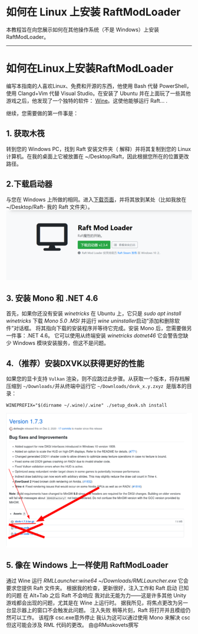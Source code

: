 # 如何在 Linux 上安装 RaftModLoader 
本教程旨在向您展示如何在其他操作系统（不是 Windows）上安装 RaftModLoader。 

---
# 如何在Linux上安装RaftModLoader 
编写本指南的人喜欢Linux、免费和开源的东西，他使用 Bash 代替 PowerShell，使用 Clangd+Vim 代替 Visual Studio。在安装了 Ubuntu 并在上面玩了一些其他游戏之后，他发现了一个独特的软件： [Wine](https://winehq.org/)。这使他能够运行 Raft... .

继续，您需要做的第一件事是： 
## 1. 获取木筏 
转到您的 Windows PC，找到 Raft 安装文件夹（ 
解释）并将其复制到您的 Linux 计算机。在我的桌面上它被放置在 ~/Desktop/Raft，因此根据您所在的位置更改路径。 
## 2.下载启动器 
与您在 Windows 上所做的相同。进入[下载页面](https://raftmodder.mcxiaodong.top/download)，并将其放到某处（比如我放在 ~/Desktop/Raft- 我的 Raft 文件夹）。
![节点](./download.png) 
## 3. 安装 Mono 和 .NET 4.6 
首先，如果你还没有安装 *winetricks*  在 Ubuntu 上，它只是 *sudo apt install winetricks* 下载 *Mono 5.0 .MSI* 并运行 *wine uninstaller*启动“添加和删除软件”对话框。  将其指向下载的安装程序并等待它完成。安装 Mono 后，您需要做另一件事：.NET 4.6。  它可以使用从终端安装 *winetricks dotnet46* 它会警告您缺少 Windows 模块安装服务，但这不是问题。 
## 4.（推荐）安装DXVK以获得更好的性能 
如果您的显卡支持 <code>Vulkan</code> 渲染，则不应跳过此步骤。从获取一个版本，将存档解压缩到 <code>\~/Downloads/</code>并从终端中运行它 <code>\~/Downloads/dxvk_x.y.zxyz </code>是版本的目录： 

    WINEPREFIX="$(dirname ~/.wine)/.wine" ./setup_dxvk.sh install

![节点](./dxvk.png) 
## 5. 像在 Windows 上一样使用 RaftModLoader 
通过 Wine 运行 *RMLLauncher:wine64 ~/Downloads/RMLLauncher.exe* 它会要求您提供 Raft 文件夹。  根据我的检查，更新很好，注入工作和 Raft 启动
已知的问题 
在 Alt+Tab 之后 Raft 不会响应 
我对此无能为力——这是许多其他 Unity 游戏都会出现的问题，尤其是在 Wine 上运行时。  据我所见，将焦点更改为另一台显示器上的窗口不会触发此问题。 
注入失败 
稍等片刻，Raft 将打开并且模组仍然可以工作。 
该程序 csc.exe意外停止 
我认为这可以通过使用 Mono 来解决 csc但这可能会涉及 RML 代码的更改。 
由@RMuskovets撰写 

